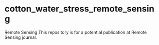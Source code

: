 # cotton_water_stress_remote_sensing
Remote Sensing
This repository is for a potential publication at Remote Sensing journal.
